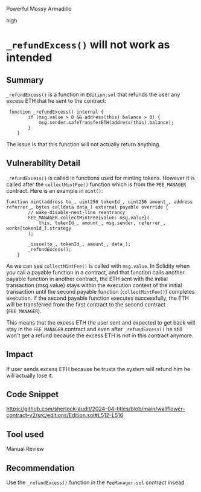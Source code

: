 Powerful Mossy Armadillo

high

# `_refundExcess()` will not work as intended

## Summary
`_refundExcess()` is a function in `Edition.sol` that refunds the user any excess ETH that he sent to the contract:
```solidity
 function _refundExcess() internal {
        if (msg.value > 0 && address(this).balance > 0) {
            msg.sender.safeTransferETH(address(this).balance);
        }
    }
```
The issue is that this function will not actually return anything.

## Vulnerability Detail
`_refundExcess()` is called in functions used for minting tokens. However it is called after the `collectMintFee()` function which is from the `FEE_MANAGER` contract. Here is an example in `mint()`:
```solidity
function mint(address to_, uint256 tokenId_, uint256 amount_, address referrer_, bytes calldata data_) external payable override {
        // wake-disable-next-line reentrancy
        FEE_MANAGER.collectMintFee{value: msg.value}(
            this, tokenId_, amount_, msg.sender, referrer_, works[tokenId_].strategy
        );

        _issue(to_, tokenId_, amount_, data_);
        _refundExcess();
    }
```
As we can see `collectMintFee()` is called with `msg.value`. In Solidity when you call a payable function in a contract, and that function calls another payable function in another contract, the ETH sent with the initial transaction (msg.value) stays within the execution context of the initial transaction until the second payable function (`collectMintFee()`) completes execution. If the second payable function executes successfully, the ETH will be transferred from the first contract to the second contract (`FEE_MANAGER`).

This means that the excess ETH the user sent and expected to get back will stay in the `FEE_MANAGER` contract and even after `_refundExcess()` he still won't get a refund because the excess ETH is not in this contract anymore.

## Impact
If user sends excess ETH because he trusts the system will refund him he will actually lose it.

## Code Snippet
https://github.com/sherlock-audit/2024-04-titles/blob/main/wallflower-contract-v2/src/editions/Edition.sol#L512-L516

## Tool used

Manual Review

## Recommendation
Use the `_refundExcess()` function in the `FeeManager.sol` contract insead
